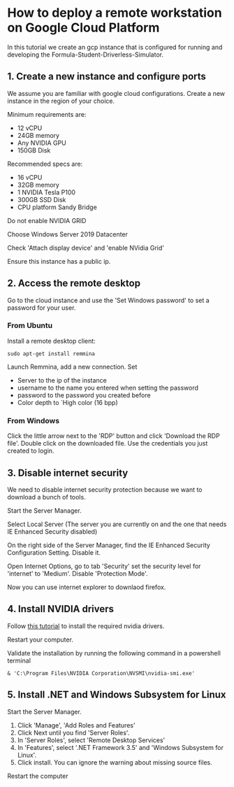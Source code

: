 # How to deploy a remote workstation on Google Cloud Platform

In this tutorial we create an gcp instance that is configured for running and developing the Formula-Student-Driverless-Simulator. 

## 1. Create a new instance and configure ports

We assume you are familiar with google cloud configurations.
Create a new instance in the region of your choice.

Minimum requirements are:

* 12 vCPU
* 24GB memory
* Any NVIDIA GPU
* 150GB Disk

Recommended specs are:

* 16 vCPU
* 32GB memory
* 1 NVIDIA Tesla P100
* 300GB SSD Disk
* CPU platform Sandy Bridge

Do not enable NVIDIA GRID

Choose Windows Server 2019 Datacenter

Check 'Attach display device' and 'enable NVidia Grid'

Ensure this instance has a public ip.

## 2. Access the remote desktop

Go to the cloud instance and use the 'Set Windows password' to set a password for your user.

### From Ubuntu

Install a remote desktop client:
```
sudo apt-get install remmina
```

Launch Remmina, add a new connection. Set

* Server to the ip of the instance
* username to the name you entered when setting the password
* password to the password you created before
* Color depth to `High color (16 bpp)

### From Windows
Click the little arrow next to the 'RDP' button and click 'Download the RDP file'. 
Double click on the downloaded file. 
Use the credentials you just created to login.

## 3. Disable internet security
We need to disable internet security protection because we want to download a bunch of tools.

Start the Server Manager.

Select Local Server (The server you are currently on and the one that needs IE Enhanced Security disabled)

On the right side of the Server Manager, find the IE Enhanced Security Configuration Setting. Disable it.

Open Internet Options, go to tab 'Security' set the security level for 'internet' to 'Medium'. 
Disable 'Protection Mode'.

Now you can use internet explorer to downlaod firefox.

## 4. Install NVIDIA drivers

Follow [this tutorial](https://cloud.google.com/compute/docs/gpus/install-grid-drivers) to install the required nvidia drivers.

Restart your computer.

Validate the installation by running the following command in a powershell terminal
```
& 'C:\Program Files\NVIDIA Corporation\NVSMI\nvidia-smi.exe'
```

## 5. Install .NET and Windows Subsystem for Linux
Start the Server Manager.

1. Click 'Manage', 'Add Roles and Features'
2. Click Next until you find 'Server Roles'.
3. In 'Server Roles', select 'Remote Desktop Services'
4. In 'Features', select '.NET Framework 3.5' and 'Windows Subsystem for Linux'.
5. Click install. You can ignore the warning about missing source files.

Restart the computer